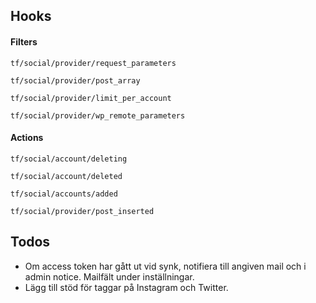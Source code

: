## Hooks ##

#### Filters ####

`tf/social/provider/request_parameters`

`tf/social/provider/post_array`

`tf/social/provider/limit_per_account`

`tf/social/provider/wp_remote_parameters`

#### Actions ####

`tf/social/account/deleting`

`tf/social/account/deleted`

`tf/social/accounts/added`

`tf/social/provider/post_inserted`

## Todos ##

- Om access token har gått ut vid synk, notifiera till angiven mail och i admin notice. Mailfält under inställningar.
- Lägg till stöd för taggar på Instagram och Twitter.
